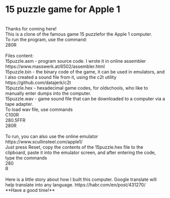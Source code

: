 # 15 puzzle game for Apple 1<br>
<br>
Thanks for coming here!<br>
This is a clone of the famous game 15 puzzlefor the Apple 1 computer.<br>
To run the program, use the command: <br>
280R<br>
<br>
Files content:<br>
15puzzle.asm - program source code. I wrote it in online assembler https://www.masswerk.at/6502/assembler.html<br>
15puzzle.bin - the binary code of the game, it can be used in emulators, and I also created a sound file from it, using the c2t utility https://github.com/datajerk/c2t<br>
15puzzle.hex - hexadecimal game codes, for oldschools, who like to manually enter dumps into the computer.<br>
15puzzle.wav - game sound file that can be downloaded to a computer via a tape adapter.<br>
To load wav file, use commands<br>
C100R<br>
280.5FFR<br>
280R<br>
<br>
To run, you can also use the online emulator https://www.scullinsteel.com/apple1/<br>
Just press Reset, copy the contents of the 15puzzle.hex file to the clipboard, paste it into the emulator screen, and after entering the code, type the commands<br>
280<br>
R<br>
<br>
Here is a little story about how I built this computer. Google translate will help translate into any language. https://habr.com/en/post/431270/<br>
**Have a good time!**
